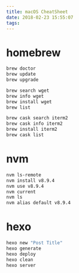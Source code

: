 ```yaml
---
title: macOS CheatSheet
date: 2018-02-23 15:55:07
tags:
---
```


# homebrew

```bash
brew doctor
brew update
brew upgrade

brew search wget
brew info wget
brew install wget
brew list

brew cask search iterm2
brew cask info iterm2
brew install iterm2
brew cask list
```

# nvm

```bash
nvm ls-remote
nvm install v8.9.4
nvm use v8.9.4
nvm current
nvm ls
nvm alias default v8.9.4
```

# hexo

```bash
hexo new "Post Title"
hexo generate
hexo deploy
hexo clean
hexo server
```

